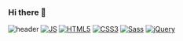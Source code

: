 ### Hi there 👋

<!--
**WonJun-Yeo/WonJun-Yeo** is a ✨ _special_ ✨ repository because its `README.md` (this file) appears on your GitHub profile.

Here are some ideas to get you started:

- 🔭 I’m currently working on ...
- 🌱 I’m currently learning ...
- 👯 I’m looking to collaborate on ...
- 🤔 I’m looking for help with ...
- 💬 Ask me about ...
- 📫 How to reach me: ...
- 😄 Pronouns: ...
- ⚡ Fun fact: ...
-->
![header](https://capsule-render.vercel.app/api?type=cylinder&color=auto&height=300&section=header&text=RubisCo%20render&fontSize=90)
[![JS](https://img.shields.io/badge/JavaScript-F7DF1E?style=flat-square&logo=JavaScript&logoColor=black)]()
[![HTML5](https://img.shields.io/badge/HTML5-E34F26?style=flat-square&logo=HTML5&logoColor=black)]()
[![CSS3](https://img.shields.io/badge/CSS3-1572B6?style=flat-square&logo=CSS3&logoColor=black)]()
[![Sass](https://img.shields.io/badge/Sass-CC6699?style=flat-square&logo=Sass&logoColor=black)]()
[![jQuery](https://img.shields.io/badge/jQuery-0769AD?style=flat-square&logo=jQuery&logoColor=black)]()
